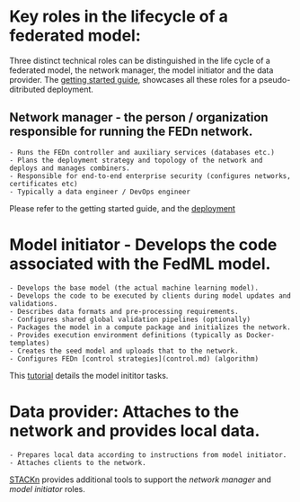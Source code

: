 # Key roles in the lifecycle of a federated model: 

Three distinct technical roles can be distinguished in the life cycle of a federated model, the network manager, the model initiator and the data provider. The [getting started guide](README.md), showcases all these roles for a pseudo-ditributed deployment.  

## Network manager - the person / organization responsible for running the FEDn network. 

    - Runs the FEDn controller and auxiliary services (databases etc.)
    - Plans the deployment strategy and topology of the network and deploys and manages combiners. 
    - Responsible for end-to-end enterprise security (configures networks, certificates etc)
    - Typically a data engineer / DevOps engineer

Please refer to the getting started guide, and the [deployment](deployment.md)  

# Model initiator - Develops the code associated with the FedML model. 

    - Develops the base model (the actual machine learning model). 
    - Develops the code to be executed by clients during model updates and validations.
    - Describes data formats and pre-processing requirements.
    - Configures shared global validation pipelines (optionally)
    - Packages the model in a compute package and initializes the network.
    - Provides execution environment definitions (typically as Docker-templates) 
    - Creates the seed model and uploads that to the network.  
    - Configures FEDn [control strategies](control.md) (algorithm)

This [tutorial](tutorial.md) details the model inititor tasks. 
 
# Data provider: Attaches to the network and provides local data. 

    - Prepares local data according to instructions from model initiator. 
    - Attaches clients to the network. 

[STACKn](https://github.com/scaleoutsystems/stackn) provides additional tools to support the *network manager* and *model initiator* roles. 

